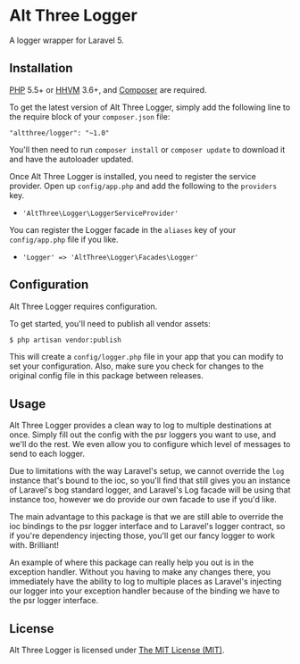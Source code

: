 # Alt Three Logger

A logger wrapper for Laravel 5.


## Installation

[PHP](https://php.net) 5.5+ or [HHVM](http://hhvm.com) 3.6+, and [Composer](https://getcomposer.org) are required.

To get the latest version of Alt Three Logger, simply add the following line to the require block of your `composer.json` file:

```
"altthree/logger": "~1.0"
```

You'll then need to run `composer install` or `composer update` to download it and have the autoloader updated.

Once Alt Three Logger is installed, you need to register the service provider. Open up `config/app.php` and add the following to the `providers` key.

* `'AltThree\Logger\LoggerServiceProvider'`

You can register the Logger facade in the `aliases` key of your `config/app.php` file if you like.

* `'Logger' => 'AltThree\Logger\Facades\Logger'`


## Configuration

Alt Three Logger requires configuration.

To get started, you'll need to publish all vendor assets:

```bash
$ php artisan vendor:publish
```

This will create a `config/logger.php` file in your app that you can modify to set your configuration. Also, make sure you check for changes to the original config file in this package between releases.


## Usage

Alt Three Logger provides a clean way to log to multiple destinations at once. Simply fill out the config with the psr loggers you want to use, and we'll do the rest. We even allow you to configure which level of messages to send to each logger.

Due to limitations with the way Laravel's setup, we cannot override the `log` instance that's bound to the ioc, so you'll find that still gives you an instance of Laravel's bog standard logger, and Laravel's Log facade will be using that instance too, however we do provide our own facade to use if you'd like.

The main advantage to this package is that we are still able to override the ioc bindings to the psr logger interface and to Laravel's logger contract, so if you're dependency injecting those, you'll get our fancy logger to work with. Brilliant!

An example of where this package can really help you out is in the exception handler. Without you having to make any changes there, you immediately have the ability to log to multiple places as Laravel's injecting our logger into your exception handler because of the binding we have to the psr logger interface.


## License

Alt Three Logger is licensed under [The MIT License (MIT)](LICENSE).
